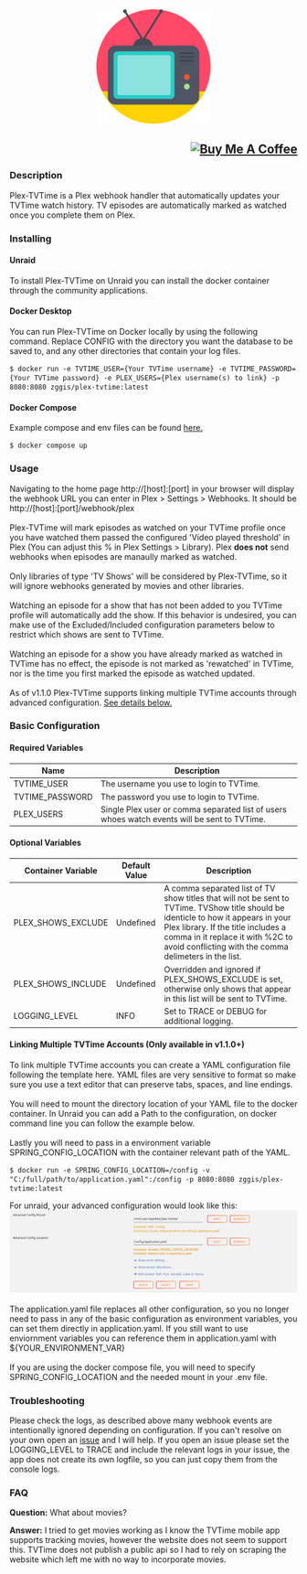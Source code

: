 <div align="center"><img height="200px" alt="logo" src="src/main/resources/static/favicon.png?raw=true"/></div>

## <div align="right"><a href="https://www.buymeacoffee.com/zggis" target="_blank"><img src="https://cdn.buymeacoffee.com/buttons/default-orange.png" alt="Buy Me A Coffee" height="41" width="174"></a></div>

### Description
Plex-TVTime is a Plex webhook handler that automatically updates your TVTime watch history. TV episodes are automatically marked as watched once you complete them on Plex.

### Installing
#### Unraid
To install Plex-TVTime on Unraid you can install the docker container through the community applications.
#### Docker Desktop
You can run Plex-TVTime on Docker locally by using the following command. Replace CONFIG with the directory you want the database to be saved to, and any other directories that contain your log files.
```
$ docker run -e TVTIME_USER={Your TVTime username} -e TVTIME_PASSWORD={Your TVTime password} -e PLEX_USERS={Plex username(s) to link} -p 8080:8080 zggis/plex-tvtime:latest
```
#### Docker Compose
Example compose and env files can be found <a href="https://github.com/Zggis/plex-tvtime/tree/master/example-configs">here.</a>
```
$ docker compose up
```

### Usage
Navigating to the home page http://[host]:[port] in your browser will display the webhook URL you can enter in Plex > Settings > Webhooks. It should be http://[host]:[port]/webhook/plex<br><br>
Plex-TVTime will mark episodes as watched on your TVTime profile once you have watched them passed the configured 'Video played threshold' in Plex (You can adjust this % in Plex Settings > Library). Plex <strong>does not</strong> send webhooks when episodes are manaully marked as watched.<br><br>
Only libraries of type 'TV Shows' will be considered by Plex-TVTime, so it will ignore webhooks generated by movies and other libraries.<br><br>
Watching an episode for a show that has not been added to you TVTime profile will automatically add the show. If this behavior is undesired, you can make use of the Excluded/Included configuration parameters below to restrict which shows are sent to TVTime.<br><br>
Watching an episode for a show you have already marked as watched in TVTime has no effect, the episode is not marked as 'rewatched' in TVTime, nor is the time you first marked the episode as watched updated.<br><br>
As of v1.1.0 Plex-TVTime supports linking multiple TVTime accounts through advanced configuration. <a href="https://github.com/Zggis/plex-tvtime#linking-multiple-tvtime-accounts-only-available-in-v110">See details below.</a>

### Basic Configuration

#### Required Variables
Name | Description
--- | ---
TVTIME_USER | The username you use to login to TVTime.
TVTIME_PASSWORD | The password you use to login to TVTime.
PLEX_USERS | Single Plex user or comma separated list of users whoes watch events will be sent to TVTime.

#### Optional Variables
Container Variable | Default Value | Description
--- | --- | ---
PLEX_SHOWS_EXCLUDE | Undefined | A comma separated list of TV show titles that will not be sent to TVTime. TVShow title should be identicle to how it appears in your Plex library. If the title includes a comma in it replace it with %2C to avoid conflicting with the comma delimeters in the list.
PLEX_SHOWS_INCLUDE | Undefined | Overridden and ignored if PLEX_SHOWS_EXCLUDE is set, otherwise only shows that appear in this list will be sent to TVTime.
LOGGING_LEVEL | INFO | Set to TRACE or DEBUG for additional logging.

#### Linking Multiple TVTime Accounts (Only available in v1.1.0+)
To link multiple TVTime accounts you can create a YAML configuration file following the template here. YAML files are very sensitive to format so make sure you use a text editor that can preserve tabs, spaces, and line endings.<br><br>
You will need to mount the directory location of your YAML file to the docker container. In Unraid you can add a Path to the configuration, on docker command line you can follow the example below.<br><br>
Lastly you will need to pass in a environment variable SPRING_CONFIG_LOCATION with the container relevant path of the YAML.<br>
```
$ docker run -e SPRING_CONFIG_LOCATION=/config -v "C:/full/path/to/application.yaml":/config -p 8080:8080 zggis/plex-tvtime:latest
```
For unraid, your advanced configuration would look like this:<br>
<img alt="logo" src="example-configs/unraid-advanced.PNG?raw=true"/></div><br><br>
The application.yaml file replaces all other configuration, so you no longer need to pass in any of the basic configuration as environment variables, you can set them directly in application.yaml. If you still want to use enviornment variables you can reference them in application.yaml with ${YOUR_ENVIRONMENT_VAR}<br><br>
If you are using the docker compose file, you will need to specify SPRING_CONFIG_LOCATION and the needed mount in your .env file.

### Troubleshooting
Please check the logs, as described above many webhook events are intentionally ignored depending on configuration. If you can't resolve on your own open an <a href="https://github.com/Zggis/plex-tvtime/issues/new">issue</a> and I will help. If you open an issue please set the LOGGING_LEVEL to TRACE and include the relevant logs in your issue, the app does not create its own logfile, so you can just copy them from the console logs.

### FAQ
**Question:** What about movies?

**Answer:** I tried to get movies working as I know the TVTime mobile app supports tracking movies, however the website does not seem to support this. TVTime does not publish a public api so I had to rely on scraping the website which left me with no way to incorporate movies.
